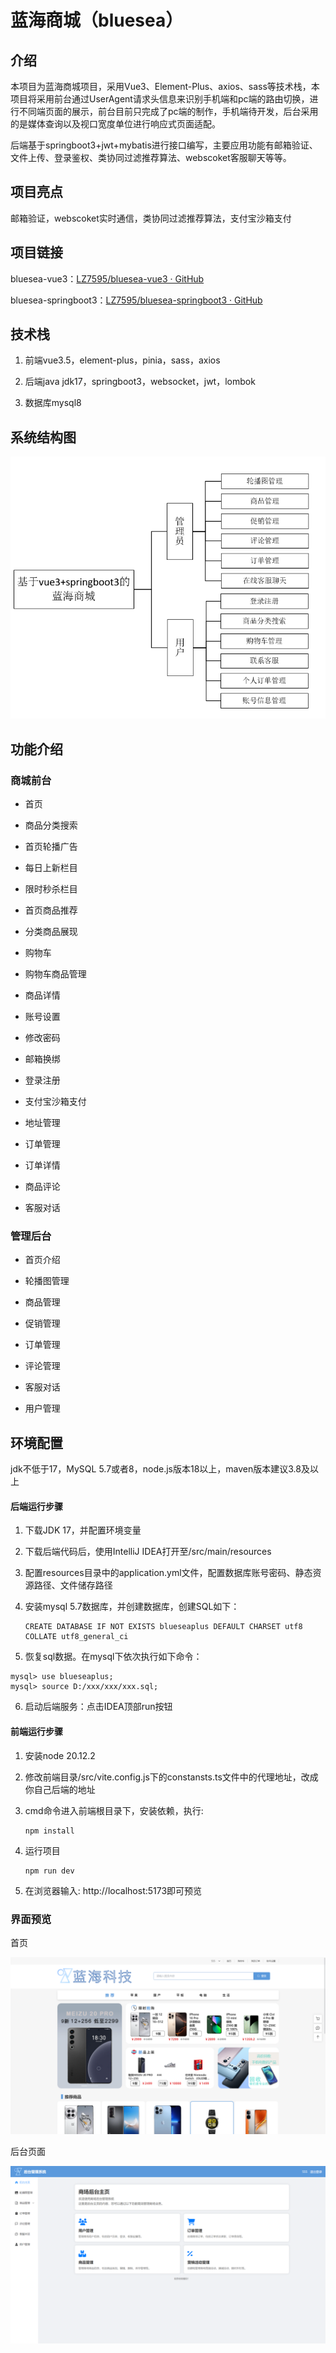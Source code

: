 # 蓝海商城（bluesea）

## 介绍

本项目为蓝海商城项目，采用Vue3、Element-Plus、axios、sass等技术栈，本项目将采用前台通过UserAgent请求头信息来识别手机端和pc端的路由切换，进行不同端页面的展示，前台目前只完成了pc端的制作，手机端待开发，后台采用的是媒体查询以及视口宽度单位进行响应式页面适配。

后端基于springboot3+jwt+mybatis进行接口编写，主要应用功能有邮箱验证、文件上传、登录鉴权、类协同过滤推荐算法、webscoket客服聊天等等。



## 项目亮点

邮箱验证，webscoket实时通信，类协同过滤推荐算法，支付宝沙箱支付



## 项目链接

bluesea-vue3：[LZ7595/bluesea-vue3 · GitHub](https://github.com/LZ7595/bluesea-vue3.git)

bluesea-springboot3：[LZ7595/bluesea-springboot3 · GitHub](https://github.com/LZ7595/bluesea-springboot3.git)



## 技术栈

1. 前端vue3.5，element-plus，pinia，sass，axios

2. 后端java jdk17，springboot3，websocket，jwt，lombok

3. 数据库mysql8
   
   

## 系统结构图

![](\mark\2025-04-16-11-49-49-image.png)

## 功能介绍

### 商城前台

- 首页

- 商品分类搜索

- 首页轮播广告

- 每日上新栏目

- 限时秒杀栏目

- 首页商品推荐

- 分类商品展现

- 购物车

- 购物车商品管理

- 商品详情

- 账号设置

- 修改密码

- 邮箱换绑

- 登录注册

- 支付宝沙箱支付

- 地址管理

- 订单管理

- 订单详情

- 商品评论

- 客服对话

### 管理后台

- 首页介绍

- 轮播图管理

- 商品管理

- 促销管理

- 订单管理

- 评论管理

- 客服对话

- 用户管理



## 环境配置

jdk不低于17，MySQL 5.7或者8，node.js版本18以上，maven版本建议3.8及以上

#### 后端运行步骤

1. 下载JDK 17，并配置环境变量

2. 下载后端代码后，使用IntelliJ IDEA打开至/src/main/resources

3. 配置resources目录中的application.yml文件，配置数据库账号密码、静态资源路径、文件储存路径

4. 安装mysql 5.7数据库，并创建数据库，创建SQL如下：
   
   ```
   CREATE DATABASE IF NOT EXISTS blueseaplus DEFAULT CHARSET utf8 COLLATE utf8_general_ci
   ```

5. 恢复sql数据。在mysql下依次执行如下命令：

```
mysql> use blueseaplus;
mysql> source D:/xxx/xxx/xxx.sql;
```

6. 启动后端服务：点击IDEA顶部run按钮

#### 前端运行步骤

1. 安装node 20.12.2

2. 修改前端目录/src/vite.config.js下的constansts.ts文件中的代理地址，改成你自己后端的地址

3. cmd命令进入前端根目录下，安装依赖，执行:
   
   ```
   npm install 
   ```

4. 运行项目
   
   ```
   npm run dev
   ```

5. 在浏览器输入: http://localhost:5173即可预览

### 界面预览

首页

![](\mark\2025-04-16-13-48-37-image.png)

后台页面

![](\mark\2025-04-16-13-48-03-image.png)
